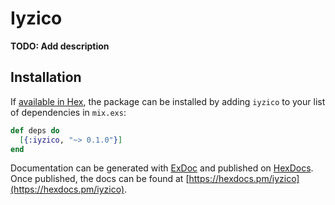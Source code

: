 # Iyzico

**TODO: Add description**

## Installation

If [available in Hex](https://hex.pm/docs/publish), the package can be installed
by adding `iyzico` to your list of dependencies in `mix.exs`:

```elixir
def deps do
  [{:iyzico, "~> 0.1.0"}]
end
```

Documentation can be generated with [ExDoc](https://github.com/elixir-lang/ex_doc)
and published on [HexDocs](https://hexdocs.pm). Once published, the docs can
be found at [https://hexdocs.pm/iyzico](https://hexdocs.pm/iyzico).

